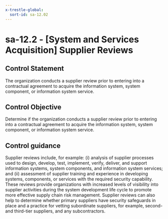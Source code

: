 ```yaml
---
x-trestle-global:
  sort-id: sa-12.02
---
```


# sa-12.2 - \[System and Services Acquisition\] Supplier Reviews

## Control Statement

The organization conducts a supplier review prior to entering into a contractual agreement to acquire the information system, system component, or information system service.

## Control Objective

Determine if the organization conducts a supplier review prior to entering into a contractual agreement to acquire the information system, system component, or information system service.

## Control guidance

Supplier reviews include, for example: (i) analysis of supplier processes used to design, develop, test, implement, verify, deliver, and support information systems, system components, and information system services; and (ii) assessment of supplier training and experience in developing systems, components, or services with the required security capability. These reviews provide organizations with increased levels of visibility into supplier activities during the system development life cycle to promote more effective supply chain risk management. Supplier reviews can also help to determine whether primary suppliers have security safeguards in place and a practice for vetting subordinate suppliers, for example, second- and third-tier suppliers, and any subcontractors.
